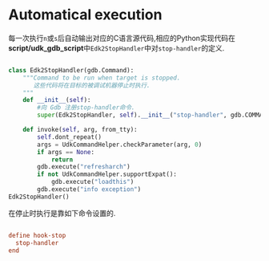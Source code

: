 # Automatical execution

每一次执行`n`或`s`后自动输出对应的C语言源代码,相应的Python实现代码在**script/udk_gdb_script**中`Edk2StopHandler`中对`stop-handler`的定义.

```python

class Edk2StopHandler(gdb.Command):
    """Command to be run when target is stopped.
       这些代码将在目标的被调试机器停止时执行.
    """
    def __init__(self):
        #向 Gdb 注册stop-handler命令.
        super(Edk2StopHandler, self).__init__("stop-handler", gdb.COMMAND_RUNNING, gdb.COMPLETE_NONE)

    def invoke(self, arg, from_tty):
        self.dont_repeat()
        args = UdkCommandHelper.checkParameter(arg, 0)
        if args == None:
            return
        gdb.execute("refresharch")
        if not UdkCommandHelper.supportExpat():
            gdb.execute("loadthis")
        gdb.execute("info exception")
Edk2StopHandler()

```

在停止时执行是靠如下命令设置的.

```cfg

define hook-stop
  stop-handler
end

```
